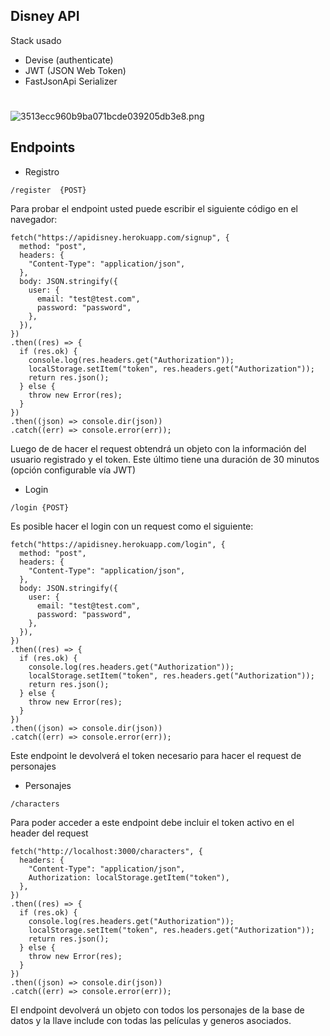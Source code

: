 ## Disney API

Stack usado

- Devise (authenticate)
- JWT (JSON Web Token)
- FastJsonApi Serializer


#
![3513ecc960b9ba071bcde039205db3e8.png](:/94adc277f4cc42528a6c170b53cf5628)
## Endpoints

* Registro
```
/register  {POST}
```

Para probar el endpoint usted puede escribir el siguiente código en el navegador:
```
fetch("https://apidisney.herokuapp.com/signup", {
  method: "post",
  headers: {
    "Content-Type": "application/json",
  },
  body: JSON.stringify({
    user: {
      email: "test@test.com",
      password: "password",
    },
  }),
})
.then((res) => {
  if (res.ok) {
    console.log(res.headers.get("Authorization"));
    localStorage.setItem("token", res.headers.get("Authorization"));
    return res.json();
  } else {
    throw new Error(res);
  }
})
.then((json) => console.dir(json))
.catch((err) => console.error(err));
```

Luego de de hacer el request obtendrá un objeto con la información del usuario registrado y el token. Este último tiene una duración de 30 minutos (opción configurable vía JWT)


* Login

```
/login {POST}
```
Es posible hacer el login con un request como el siguiente:
```
fetch("https://apidisney.herokuapp.com/login", {
  method: "post",
  headers: {
    "Content-Type": "application/json",
  },
  body: JSON.stringify({
    user: {
      email: "test@test.com",
      password: "password",
    },
  }),
})
.then((res) => {
  if (res.ok) {
    console.log(res.headers.get("Authorization"));
    localStorage.setItem("token", res.headers.get("Authorization"));
    return res.json();
  } else {
    throw new Error(res);
  }
})
.then((json) => console.dir(json))
.catch((err) => console.error(err));
```
Este endpoint le devolverá el token necesario para hacer el request de personajes
* Personajes

```
/characters
```
Para poder acceder a este endpoint debe incluir el token activo en el header del request
```
fetch("http://localhost:3000/characters", {
  headers: {
    "Content-Type": "application/json",
    Authorization: localStorage.getItem("token"),
  },
})
.then((res) => {
  if (res.ok) {
    console.log(res.headers.get("Authorization"));
    localStorage.setItem("token", res.headers.get("Authorization"));
    return res.json();
  } else {
    throw new Error(res);
  }
})
.then((json) => console.dir(json))
.catch((err) => console.error(err));
```
El endpoint devolverá un objeto con todos los personajes de la base de datos y la llave include con todas las películas y generos asociados.

